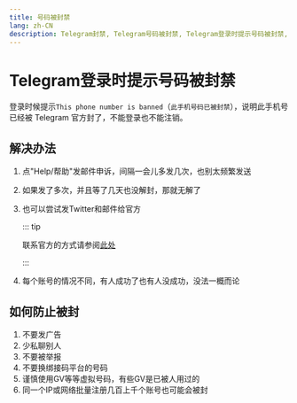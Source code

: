```yaml
---
title: 号码被封禁
lang: zh-CN
description: Telegram封禁, Telegram号码被封禁, Telegram登录时提示号码被封禁, TGwiki, Telegram知识库
---
```


# Telegram登录时提示号码被封禁

登录时候提示`This phone number is banned`（`此手机号码已被封禁`），说明此手机号已经被 Telegram 官方封了，不能登录也不能注销。

## 解决办法

1. 点"Help/帮助"发邮件申诉，间隔一会儿多发几次，也别太频繁发送

2. 如果发了多次，并且等了几天也没解封，那就无解了

3. 也可以尝试发Twitter和邮件给官方

   ::: tip

   联系官方的方式请参阅[此处](/tgwiki/contact)

   :::

4. 每个账号的情况不同，有人成功了也有人没成功，没法一概而论

## 如何防止被封

1. 不要发广告
2. 少私聊别人
3. 不要被举报
4. 不要换绑接码平台的号码
5. 谨慎使用GV等等虚拟号码，有些GV是已被人用过的
6. 同一个IP或网络批量注册几百上千个账号也可能会被封

